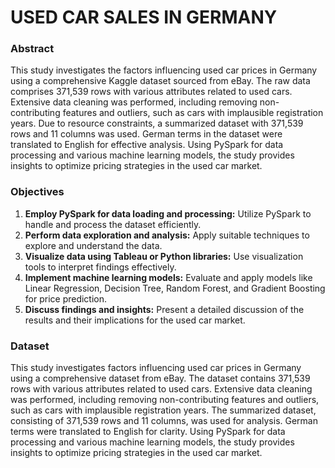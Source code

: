 # USED CAR SALES IN GERMANY
### Abstract
This study investigates the factors influencing used car prices in Germany using a comprehensive Kaggle dataset sourced from eBay. The raw data comprises 371,539 rows with various attributes related to used cars. Extensive data cleaning was performed, including removing non-contributing features and outliers, such as cars with implausible registration years. Due to resource constraints, a summarized dataset with 371,539 rows and 11 columns was used. German terms in the dataset were translated to English for effective analysis. Using PySpark for data processing and various machine learning models, the study provides insights to optimize pricing strategies in the used car market.
### Objectives
1. **Employ PySpark for data loading and processing:** Utilize PySpark to handle and process the dataset efficiently.
2. **Perform data exploration and analysis:** Apply suitable techniques to explore and understand the data.
3. **Visualize data using Tableau or Python libraries:** Use visualization tools to interpret findings effectively.
4. **Implement machine learning models:** Evaluate and apply models like Linear Regression, Decision Tree, Random Forest, and Gradient Boosting for price prediction.
5. **Discuss findings and insights:** Present a detailed discussion of the results and their implications for the used car market.
### Dataset
This study investigates factors influencing used car prices in Germany using a comprehensive dataset from eBay. The dataset contains 371,539 rows with various attributes related to used cars. Extensive data cleaning was performed, including removing non-contributing features and outliers, such as cars with implausible registration years. The summarized dataset, consisting of 371,539 rows and 11 columns, was used for analysis. German terms were translated to English for clarity. Using PySpark for data processing and various machine learning models, the study provides insights to optimize pricing strategies in the used car market.


